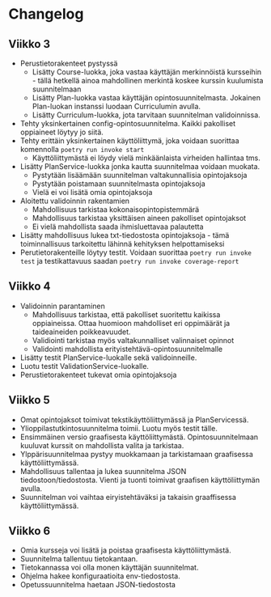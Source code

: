 # Changelog

## Viikko 3

- Perustietorakenteet pystyssä
    - Lisätty Course-luokka, joka vastaa käyttäjän merkinnöistä kursseihin - tällä hetkellä ainoa mahdollinen merkintä koskee kurssin kuulumista suunnitelmaan
    - Lisätty Plan-luokka vastaa käyttäjän opintosuunnitelmasta. Jokainen Plan-luokan instanssi luodaan Curriculumin avulla.
    - Lisätty Curriculum-luokka, jota tarvitaan suunnitelman validoinnissa.
- Tehty yksinkertainen config-opintosuunnitelma. Kaikki pakolliset oppiaineet löytyy jo siitä.
- Tehty erittäin yksinkertainen käyttöliittymä, joka voidaan suorittaa komennolla `poetry run invoke start`
    - Käyttöliittymästä ei löydy vielä minkäänlaista virheiden hallintaa tms.
- Lisätty PlanService-luokka jonka kautta suunnitelmaa voidaan muokata.
    - Pystytään lisäämään suunnitelman valtakunnallisia opintojaksoja
    - Pystytään poistamaan suunnitelmasta opintojaksoja
    - Vielä ei voi lisätä omia opintojaksoja
- Aloitettu validoinnin rakentamien
    - Mahdollisuus tarkistaa kokonaisopintopistemmärä
    - Mahdollisuus tarkistaa yksittäisen aineen pakolliset opintojaksot
    - Ei vielä mahdollista saada ihmisluettavaa palautetta
- Lisätty mahdollisuus lukea txt-tiedostosta opintojaksoja - tämä toiminnallisuus tarkoitettu lähinnä kehityksen helpottamiseksi 
- Perutietorakenteille löytyy testit. Voidaan suorittaa `poetry run invoke test` ja testikattavuus saadan `poetry run invoke coverage-report`

## Viikko 4

- Validoinnin parantaminen
    - Mahdollisuus tarkistaa, että pakolliset suoritettu kaikissa oppiaineissa. Ottaa huomioon mahdolliset eri oppimäärät ja taideaineiden poikkeavuudet.
    - Validiointi tarkistaa myös valtakunnalliset valinnaiset opinnot
    - Validointi mahdollista erityistehtävä-opintosuunnitelmalle
- Lisätty testit PlanService-luokalle sekä validoinneille.
- Luotu testit ValidationService-luokalle.
- Perustietorakenteet tukevat omia opintojaksoja

## Viikko 5

- Omat opintojaksot toimivat tekstikäyttöliittymässä ja PlanServicessä.
- Ylioppilastutkintosuunnitelma toimii. Luotu myös testit tälle.
- Ensimmäinen versio graafisesta käyttöliittymästä. Opintosuunnitelmaan kuuluvat kurssit on mahdollista valita ja tarkistaa. 
- Ylppärisuunnitelmaa pystyy muokkamaan ja tarkistamaan graafisessa käyttöliittymässä.
- Mahdollisuus tallentaa ja lukea suunnitelma JSON tiedostoon/tiedostosta. Vienti ja tuonti toimivat graafisen käyttöliittymän avulla.
- Suunnitelman voi vaihtaa eiryistehtäväksi ja takaisin graaffisessa käyttöliittymässä.

## Viikko 6

- Omia kursseja voi lisätä ja poistaa graafisesta käyttöliittymästä.
- Suunnitelma tallentuu tietokantaan.
- Tietokannassa voi olla monen käyttäjän suunnitelmat.
- Ohjelma hakee konfiguraatioita env-tiedostosta.
- Opetussuunnitelma haetaan JSON-tiedostosta